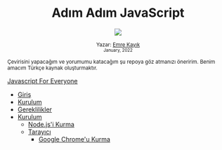 <div align="center">
  <h1>Adım Adım JavaScript</h1>
  <a class="header-badge" target="_blank" href="https://instagram.com/emrekayik/">
  <img src="https://img.shields.io/badge/style--5eba00.svg?label=Instagram&logo=Instagram&style=social">
  </a>

  <sub>Yazar:
  <a href="https://instagram/emrekayik" target="_blank">Emre Kayık</a><br>
  <small> January, 2022</small>
  </sub>
</div>

<div>

<small>Çevirisini yapacağım ve yorumumu katacağım şu repoya göz atmanızı öneririm. Benim amacım Türkçe kaynak oluşturmaktır.</small>

<a class="header-badge" target="_blank" href="https://github.com/Asabeneh/JavaScript-for-Everyone">Javascript For Everyone</a>

</div> 

- [Giriş](#giris)
- [Kurulum](#kurulum)
- [Gereklilikler](#gereklilikler)
- [Kurulum](#setup-kurulum-1)
  - [Node.js'i Kurma](#nodejs-indir)
  - [Tarayıcı](#tarayici)
    - [Google Chrome'u Kurma](#google-chrome-indir)
